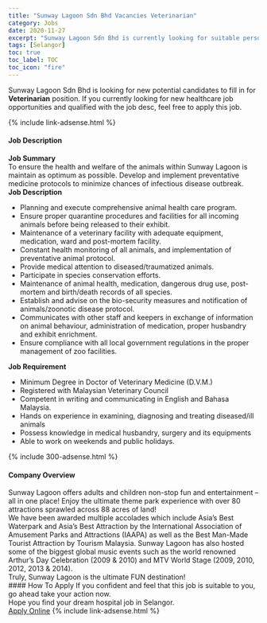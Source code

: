 ```yaml
---
title: "Sunway Lagoon Sdn Bhd Vacancies Veterinarian" 
category: Jobs 
date: 2020-11-27 
excerpt: "Sunway Lagoon Sdn Bhd is currently looking for suitable person to fill in the Veterinarian which positioned at Selangor" 
tags: [Selangor] 
toc: true 
toc_label: TOC 
toc_icon: "fire" 
--- 
```


<p>Sunway Lagoon Sdn Bhd is looking for new potential candidates to fill in for <b>Veterinarian</b> position. If you currently looking for new healthcare job opportunities and qualified with the job desc, feel free to apply this job.
</p>{% include link-adsense.html %} 
<div><div><div><h4>Job Description</h4></div></div><div><div><span><div><div><strong>Job Summary</strong></div><div>To ensure the health and welfare of the animals within Sunway Lagoon is maintain as optimum as possible. Develop and implement preventative medicine protocols to minimize chances of infectious disease outbreak.</div><div><strong>Job Description</strong></div><div><ul><li>Planning and execute comprehensive animal health care program.</li><li>Ensure proper quarantine procedures and facilities for all incoming animals before being released to their exhibit.</li><li>Maintenance of a veterinary facility with adequate equipment, medication, ward and post-mortem facility.</li><li>Constant health monitoring of all animals, and implementation of preventative animal protocol.</li><li>Provide medical attention to diseased/traumatized animals.</li><li>Participate in species conservation efforts.</li><li>Maintenance of animal health, medication, dangerous drug use, post-mortem and birth/death records of all species.</li><li>Establish and advise on the bio-security measures and notification of animals/zoonotic disease protocol.</li><li>Communicates with other staff and keepers in exchange of information on animal behaviour, administration of medication, proper husbandry and exhibit enrichment.</li><li>Ensure compliance with all local government regulations in the proper management of zoo facilities.</li></ul></div><div><strong>Job Requirement</strong></div><div><ul><li>Minimum Degree in Doctor of Veterinary Medicine (D.V.M.)</li><li>Registered with Malaysian Veterinary Council</li><li>Competent in writing and communicating in English and Bahasa Malaysia.</li><li>Hands on experience in examining, diagnosing and treating diseased/ill animals</li><li>Possess knowledge in medical husbandry, surgery and its equipments</li><li>Able to work on weekends and public holidays.</li></ul></div></div></span></div></div></div> 
{% include 300-adsense.html %} 
<div><div><div><h4>Company Overview</h4></div></div><div><div><span><div><div>
<div>
		Sunway Lagoon offers adults and children non-stop fun and entertainment &#8211; all in one place! Enjoy the ultimate theme park experience with over 80 attractions sprawled across 88 acres of land!</div>
<div>
		We have been awarded multiple accolades which include Asia&#8217;s Best Waterpark and Asia&#8217;s Best Attraction by the International Association of Amusement Parks and Attractions (IAAPA) as well as the Best Man-Made Tourist Attraction by Tourism Malaysia. Sunway Lagoon has also hosted some of the biggest global music events such as the world renowned Arthur&#8217;s Day Celebration (2009 &amp; 2010) and MTV World Stage (2009, 2010, 2012, 2013 &amp; 2014).</div>
<div>
		Truly, Sunway Lagoon is the ultimate FUN destination!</div>
</div></div></span></div></div></div> 
#### How To Apply 
If you confident and feel that this job is suitable to you, go ahead take your action now. <br/> 
Hope you find your dream hospital job in Selangor. <br/> 
<a href="https://www.jobstreet.com.my/en/job/veterinarian-4421850?jobId=jobstreet-my-job-4421850&sectionRank=8&token=0~bce3f2b1-7363-4390-a948-a873c5859343&fr=SRP%20View%20In%20New%20Ta" class="btn btn--warning" target="_blank" rel="nofollow noopenner">Apply Online</a> 
{% include link-adsense.html %} 